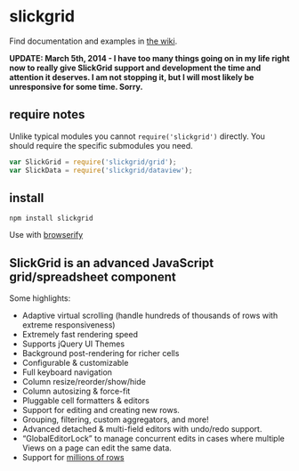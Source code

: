 # slickgrid

Find documentation and examples in [the wiki](https://github.com/mleibman/SlickGrid/wiki).


**UPDATE:  March 5th, 2014 - I have too many things going on in my life right now to really give SlickGrid support and development the time and attention it deserves.  I am not stopping it, but I will most likely be unresponsive for some time.  Sorry.**

## require notes

Unlike typical modules you cannot ```require('slickgrid')``` directly. You should require the specific submodules you need.

```js
var SlickGrid = require('slickgrid/grid');
var SlickData = require('slickgrid/dataview');
```

## install

```
npm install slickgrid
```

Use with [browserify](http://browserify.org)

## SlickGrid is an advanced JavaScript grid/spreadsheet component

Some highlights:

* Adaptive virtual scrolling (handle hundreds of thousands of rows with extreme responsiveness)
* Extremely fast rendering speed
* Supports jQuery UI Themes
* Background post-rendering for richer cells
* Configurable & customizable
* Full keyboard navigation
* Column resize/reorder/show/hide
* Column autosizing & force-fit
* Pluggable cell formatters & editors
* Support for editing and creating new rows.
* Grouping, filtering, custom aggregators, and more!
* Advanced detached & multi-field editors with undo/redo support.
* “GlobalEditorLock” to manage concurrent edits in cases where multiple Views on a page can edit the same data.
* Support for [millions of rows](http://stackoverflow.com/a/2569488/1269037)
